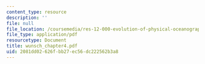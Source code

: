 ```yaml
---
content_type: resource
description: ''
file: null
file_location: /coursemedia/res-12-000-evolution-of-physical-oceanography-spring-2007/2081dd02626fbb27ec56dc222562b3a8_wunsch_chapter4.pdf
file_type: application/pdf
resourcetype: Document
title: wunsch_chapter4.pdf
uid: 2081dd02-626f-bb27-ec56-dc222562b3a8
---
```

